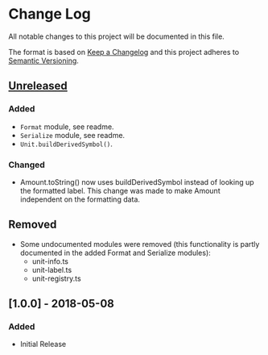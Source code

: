 # Change Log

All notable changes to this project will be documented in this file.

The format is based on [Keep a Changelog](http://keepachangelog.com/)
and this project adheres to [Semantic Versioning](http://semver.org/).

## [Unreleased]

### Added

- `Format` module, see readme.
- `Serialize` module, see readme.
- `Unit.buildDerivedSymbol()`.

### Changed

- Amount.toString() now uses buildDerivedSymbol instead of looking up the formatted label. This change was made to make Amount independent on the formatting data.

## Removed

- Some undocumented modules were removed (this functionality is partly documented in the added Format and Serialize modules):
  - unit-info.ts
  - unit-label.ts
  - unit-registry.ts

## [1.0.0] - 2018-05-08

### Added

- Initial Release

[unreleased]: https://github.com/jonaskello/tslint-immutable/compare/v1.0.0...master
[v1.0.0]: https://github.com/jonaskello/tslint-immutable/compare/v0.0.0...v1.0.0
